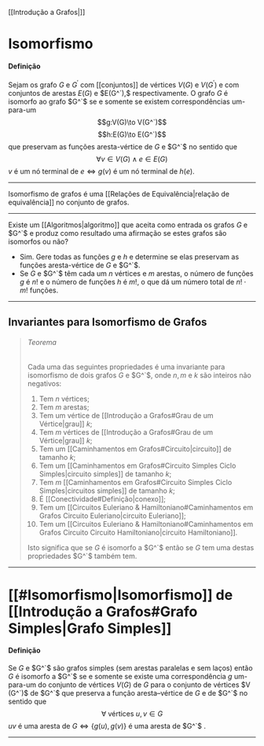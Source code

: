 [[Introdução a Grafos|]]
# Isomorfismo
#### Definição
Sejam os grafo $G$ e $G^\prime$ com [[conjuntos]] de vértices $V(G)$ e $V(G^\prime)$ e com conjuntos de arestas $E(G)$ e $E(G^`),$ respectivamente. O grafo $G$ é isomorfo ao grafo $G^`$ se e somente se existem correspondências um-para-um
$$g:V(G)\to V(G^`)$$
$$h:E(G)\to E(G^`)$$
que preservam as funções aresta-vértice de $G$ e $G^`$ no sentido que
$$\forall v\in V(G)\wedge e\in E(G)$$
$v$ é um nó terminal de $e\iff g(v)$ é um nó terminal de $h(e)$.

---
Isomorfismo de grafos é uma [[Relações de Equivalência|relação de equivalência]] no conjunto de grafos.

---
Existe um [[Algoritmos|algoritmo]] que aceita como entrada os grafos $G$ e $G^`$ e produz como resultado uma afirmação se estes grafos são isomorfos ou não?
- Sim. Gere todas as funções $g$ e $h$ e determine se elas preservam as funções aresta-vértice de $G$ e $G^`$.
- Se $G$ e $G^`$ têm cada um $n$ vértices e $m$ arestas, o número de funções $g$ é $n!$ e o número de funções $h$ é $m!$, o que dá um número total de $n!\cdot m!$ funções.

---
## Invariantes para Isomorfismo de Grafos
>###### Teorema
>Cada uma das seguintes propriedades é uma invariante para isomorfismo de dois grafos $G$ e $G^`$, onde $n,m$ e $k$ são inteiros não negativos:
>1. Tem $n$ vértices;
>2. Tem $m$ arestas;
>3. Tem um vértice de [[Introdução a Grafos#Grau de um Vértice|grau]] $k$;
>4. Tem $m$ vértices de [[Introdução a Grafos#Grau de um Vértice|grau]] $k$;
>5. Tem um [[Caminhamentos em Grafos#Circuito|circuito]] de tamanho $k$;
>6. Tem um [[Caminhamentos em Grafos#Circuito Simples Ciclo Simples|circuito simples]] de tamanho $k$;
>7. Tem $m$ [[Caminhamentos em Grafos#Circuito Simples Ciclo Simples|circuitos simples]] de tamanho $k$;
>8. É [[Conectividade#Definição|conexo]];
>9. Tem um [[Circuitos Euleriano & Hamiltoniano#Caminhamentos em Grafos Circuito Euleriano|circuito Euleriano]];
>10. Tem um [[Circuitos Euleriano & Hamiltoniano#Caminhamentos em Grafos Circuito Circuito Hamiltoniano|circuito Hamiltoniano]].
>
>Isto significa que se $G$ é isomorfo a $G^`$ então se $G$ tem uma destas propriedades $G^`$ também tem.

---
# [[#Isomorfismo|Isomorfismo]] de [[Introdução a Grafos#Grafo Simples|Grafo Simples]]
#### Definição
Se $G$ e $G^`$ são grafos simples (sem arestas paralelas e sem laços) então $G$ é isomorfo a $G^`$ se e somente se existe uma correspondência $g$ um-para-um do conjunto de vértices $V (G)$ de $G$ para o conjunto de vértices $V (G^`)$ de $G^`$ que preserva a função aresta–vértice de $G$ e de $G^`$ no sentido que
$$\forall \mbox{ vértices } u,v\in G$$ $uv$ é uma aresta de $G\iff\{g(u),g(v)\}$ é uma aresta de $G^`$ .

---